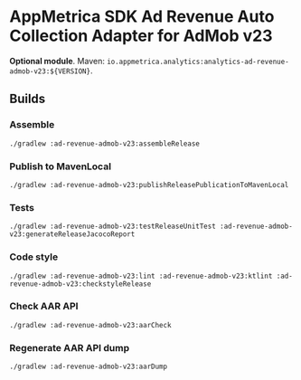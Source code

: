 # AppMetrica SDK Ad Revenue Auto Collection Adapter for AdMob v23

**Optional module**.
Maven: `io.appmetrica.analytics:analytics-ad-revenue-admob-v23:${VERSION}`.

## Builds

### Assemble

`./gradlew :ad-revenue-admob-v23:assembleRelease`

### Publish to MavenLocal

`./gradlew :ad-revenue-admob-v23:publishReleasePublicationToMavenLocal`

### Tests

`./gradlew :ad-revenue-admob-v23:testReleaseUnitTest :ad-revenue-admob-v23:generateReleaseJacocoReport`

### Code style

`./gradlew :ad-revenue-admob-v23:lint :ad-revenue-admob-v23:ktlint :ad-revenue-admob-v23:checkstyleRelease`

### Check AAR API

`./gradlew :ad-revenue-admob-v23:aarCheck`

### Regenerate AAR API dump

`./gradlew :ad-revenue-admob-v23:aarDump`
